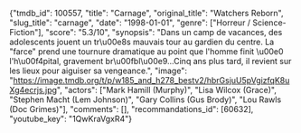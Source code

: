 {"tmdb_id": 100557, "title": "Carnage", "original_title": "Watchers Reborn", "slug_title": "carnage", "date": "1998-01-01", "genre": ["Horreur / Science-Fiction"], "score": "5.3/10", "synopsis": "Dans un camp de vacances, des adolescents jouent un tr\u00e8s mauvais tour au gardien du centre. La \"farce\" prend une tournure dramatique au point que l'homme finit \u00e0 l'h\u00f4pital, gravement br\u00fbl\u00e9...Cinq ans plus tard, il revient sur les lieux pour aiguiser sa vengeance.", "image": "https://image.tmdb.org/t/p/w185_and_h278_bestv2/hbrGsjuU5pVgizfqK8uXg4ecrjs.jpg", "actors": ["Mark Hamill (Murphy)", "Lisa Wilcox (Grace)", "Stephen Macht (Lem Johnson)", "Gary Collins (Gus Brody)", "Lou Rawls (Doc Grimes)"], "comments": [], "recommandations_id": [60632], "youtube_key": "1QwKraVgxR4"}